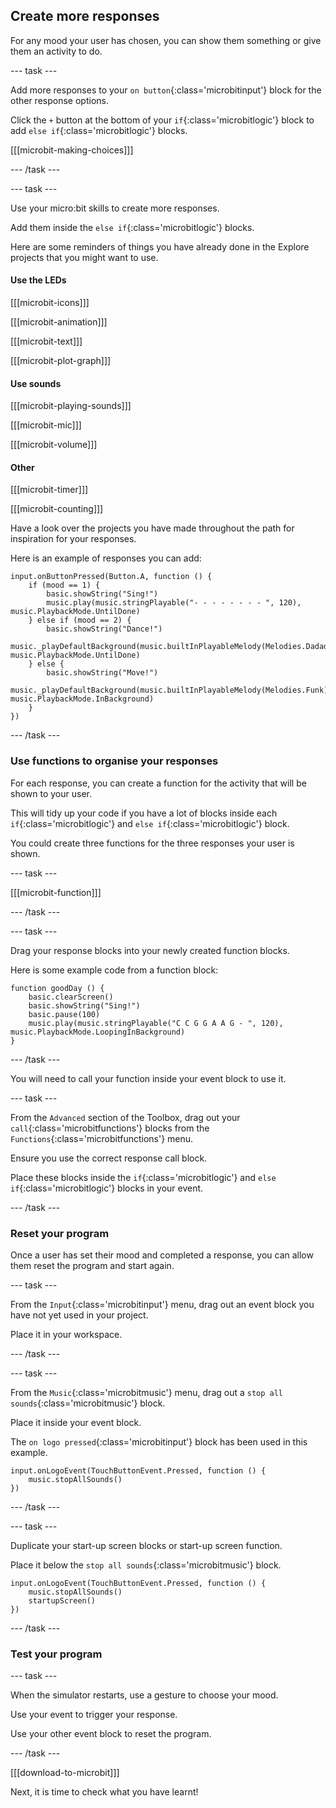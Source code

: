 ## Create more responses

For any mood your user has chosen, you can show them something or give them an activity to do.

\--- task ---

Add more responses to your `on button`{:class='microbitinput'} block for the other response options.

Click the `+` button at the bottom of your `if`{:class='microbitlogic'} block to add `else if`{:class='microbitlogic'} blocks.

\[\[\[microbit-making-choices]]]

\--- /task ---

\--- task ---

Use your micro:bit skills to create more responses.

Add them inside the `else if`{:class='microbitlogic'} blocks.

Here are some reminders of things you have already done in the Explore projects that you might want to use.

#### Use the LEDs

\[\[\[microbit-icons]]]

\[\[\[microbit-animation]]]

\[\[\[microbit-text]]]

\[\[\[microbit-plot-graph]]]

#### Use sounds

\[\[\[microbit-playing-sounds]]]

\[\[\[microbit-mic]]]

\[\[\[microbit-volume]]]

#### Other

\[\[\[microbit-timer]]]

\[\[\[microbit-counting]]]

Have a look over the projects you have made throughout the path for inspiration for your responses.

Here is an example of responses you can add:

```microbit
input.onButtonPressed(Button.A, function () {
    if (mood == 1) {
        basic.showString("Sing!")
        music.play(music.stringPlayable("- - - - - - - - ", 120), music.PlaybackMode.UntilDone)
    } else if (mood == 2) {
        basic.showString("Dance!")
        music._playDefaultBackground(music.builtInPlayableMelody(Melodies.Dadadadum), music.PlaybackMode.UntilDone)
    } else {
        basic.showString("Move!")
        music._playDefaultBackground(music.builtInPlayableMelody(Melodies.Funk), music.PlaybackMode.InBackground)
    }
})
```

\--- /task ---

### Use functions to organise your responses

For each response, you can create a function for the activity that will be shown to your user.

This will tidy up your code if you have a lot of blocks inside each `if`{:class='microbitlogic'} and `else if`{:class='microbitlogic'} block.

You could create three functions for the three responses your user is shown.

\--- task ---

\[\[\[microbit-function]]]

\--- /task ---

\--- task ---

Drag your response blocks into your newly created function blocks.

Here is some example code from a function block:

```microbit
function goodDay () {
    basic.clearScreen()
    basic.showString("Sing!")
    basic.pause(100)
    music.play(music.stringPlayable("C C G G A A G - ", 120), music.PlaybackMode.LoopingInBackground)
}
```

\--- /task ---

You will need to call your function inside your event block to use it.

\--- task ---

From the `Advanced` section of the Toolbox, drag out your `call`{:class='microbitfunctions'} blocks from the `Functions`{:class='microbitfunctions'} menu.

Ensure you use the correct response call block.

Place these blocks inside the `if`{:class='microbitlogic'} and `else if`{:class='microbitlogic'} blocks in your event.

\--- /task ---

### Reset your program

Once a user has set their mood and completed a response, you can allow them reset the program and start again.

\--- task ---

From the `Input`{:class='microbitinput'} menu, drag out an event block you have not yet used in your project.

Place it in your workspace.

\--- /task ---

\--- task ---

From the `Music`{:class='microbitmusic'} menu, drag out a `stop all sounds`{:class='microbitmusic'} block.

Place it inside your event block.

The `on logo pressed`{:class='microbitinput'} block has been used in this example.

```microbit
input.onLogoEvent(TouchButtonEvent.Pressed, function () {
    music.stopAllSounds()
})
```

\--- /task ---

\--- task ---

Duplicate your start-up screen blocks or start-up screen function.

Place it below the `stop all sounds`{:class='microbitmusic'} block.

```microbit
input.onLogoEvent(TouchButtonEvent.Pressed, function () {
    music.stopAllSounds()
    startupScreen()
})
```

\--- /task ---

### Test your program

\--- task ---

When the simulator restarts, use a gesture to choose your mood.

Use your event to trigger your response.

Use your other event block to reset the program.

\--- /task ---

\[\[\[download-to-microbit]]]

Next, it is time to check what you have learnt!
